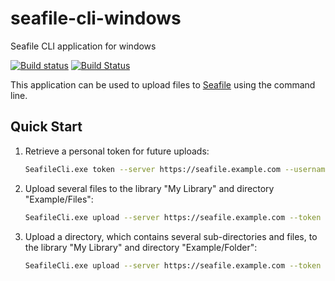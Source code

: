 # seafile-cli-windows
Seafile CLI application for windows

[![Build status](https://ci.appveyor.com/api/projects/status/atvay3aubsfg30b7/branch/master?svg=true)](https://ci.appveyor.com/project/corux/seafile-cli-windows/branch/master)
[![Build Status](https://travis-ci.com/corux/seafile-cli-windows.svg?branch=master)](https://travis-ci.com/corux/seafile-cli-windows)

This application can be used to upload files to [Seafile](https://www.seafile.com/) using the command line.

## Quick Start

1. Retrieve a personal token for future uploads:
   ```sh
   SeafileCli.exe token --server https://seafile.example.com --username mail@example.com --password your-password
   ```
2. Upload several files to the library "My Library" and directory "Example/Files":
   ```sh
   SeafileCli.exe upload --server https://seafile.example.com --token your-token --library "My Library" --directory "Example/Files" --files /home/user/file1.txt /home/user/file2.txt
   ```
3. Upload a directory, which contains several sub-directories and files, to the library "My Library" and directory "Example/Folder":
   ```sh
   SeafileCli.exe upload --server https://seafile.example.com --token your-token --library "My Library" --directory "Example/Folder" --files /home/user/folder-to-upload/**/* --keep-folders
   ```
